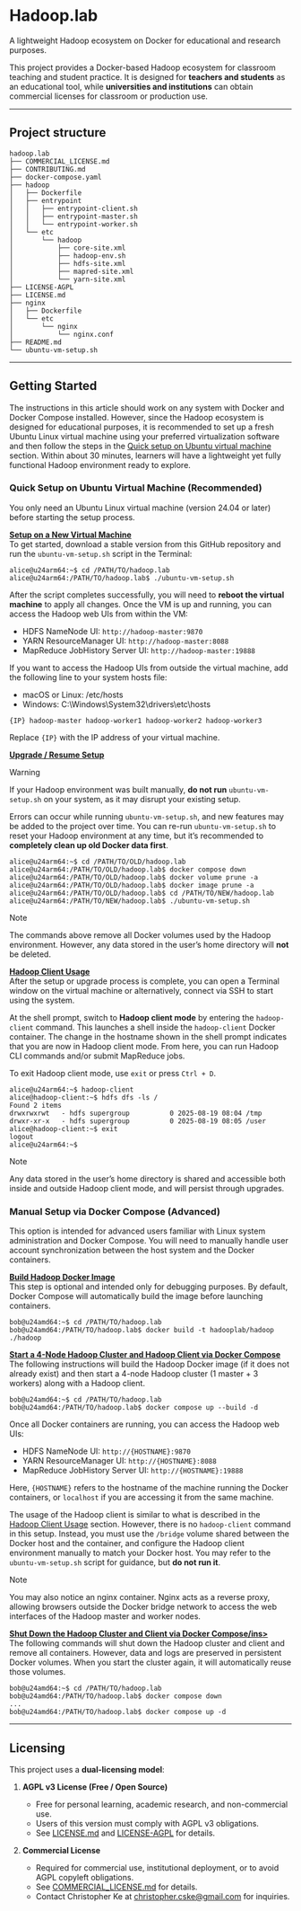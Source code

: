 # Hadoop.lab

A lightweight Hadoop ecosystem on Docker for educational and research purposes.

This project provides a Docker-based Hadoop ecosystem for classroom teaching and student practice.
It is designed for **teachers and students** as an educational tool, while **universities and institutions** can obtain commercial licenses for classroom or production use.

---

## Project structure
```
hadoop.lab
├── COMMERCIAL_LICENSE.md
├── CONTRIBUTING.md
├── docker-compose.yaml
├── hadoop
│   ├── Dockerfile
│   ├── entrypoint
│   │   ├── entrypoint-client.sh
│   │   ├── entrypoint-master.sh
│   │   └── entrypoint-worker.sh
│   └── etc
│       └── hadoop
│           ├── core-site.xml
│           ├── hadoop-env.sh
│           ├── hdfs-site.xml
│           ├── mapred-site.xml
│           └── yarn-site.xml
├── LICENSE-AGPL
├── LICENSE.md
├── nginx
│   ├── Dockerfile
│   └── etc
│       └── nginx
│           └── nginx.conf
├── README.md
└── ubuntu-vm-setup.sh
```

---

## Getting Started

The instructions in this article should work on any system with Docker and Docker Compose installed.
However, since the Hadoop ecosystem is designed for educational purposes, it is recommended to set up a fresh Ubuntu Linux virtual machine using your preferred virtualization software and then follow the steps in the [Quick setup on Ubuntu virtual machine](#quick-setup-on-ubuntu-virtual-machine-recommended) section.
Within about 30 minutes, learners will have a lightweight yet fully functional Hadoop environment ready to explore.

### Quick Setup on Ubuntu Virtual Machine (Recommended)
You only need an Ubuntu Linux virtual machine (version 24.04 or later) before starting the setup process.

**<ins>Setup on a New Virtual Machine</ins>**  
To get started, download a stable version from this GitHub repository and run the `ubuntu-vm-setup.sh` script in the Terminal:

```shell
alice@u24arm64:~$ cd /PATH/TO/hadoop.lab
alice@u24arm64:/PATH/TO/hadoop.lab$ ./ubuntu-vm-setup.sh
```

After the script completes successfully, you will need to **reboot the virtual machine** to apply all changes.
Once the VM is up and running, you can access the Hadoop web UIs from within the VM:
* HDFS NameNode UI: `http://hadoop-master:9870`
* YARN ResourceManager UI: `http://hadoop-master:8088`
* MapReduce JobHistory Server UI: `http://hadoop-master:19888`

If you want to access the Hadoop UIs from outside the virtual machine, add the following line to your system hosts file:
* macOS or Linux: /etc/hosts
* Windows: C:\Windows\System32\drivers\etc\hosts

```
{IP} hadoop-master hadoop-worker1 hadoop-worker2 hadoop-worker3
```

Replace `{IP}` with the IP address of your virtual machine.

**<ins>Upgrade / Resume Setup</ins>**  
> [!WARNING]
> If your Hadoop environment was built manually, **do not run** `ubuntu-vm-setup.sh` on your system, as it may disrupt your existing setup.

Errors can occur while running `ubuntu-vm-setup.sh`, and new features may be added to the project over time.
You can re-run `ubuntu-vm-setup.sh` to reset your Hadoop environment at any time, but it’s recommended to **completely clean up old Docker data first**.

```shell
alice@u24arm64:~$ cd /PATH/TO/OLD/hadoop.lab
alice@u24arm64:/PATH/TO/OLD/hadoop.lab$ docker compose down
alice@u24arm64:/PATH/TO/OLD/hadoop.lab$ docker volume prune -a
alice@u24arm64:/PATH/TO/OLD/hadoop.lab$ docker image prune -a
alice@u24arm64:/PATH/TO/OLD/hadoop.lab$ cd /PATH/TO/NEW/hadoop.lab
alice@u24arm64:/PATH/TO/NEW/hadoop.lab$ ./ubuntu-vm-setup.sh
```

> [!NOTE]
> The commands above remove all Docker volumes used by the Hadoop environment.
> However, any data stored in the user’s home directory will **not** be deleted.

<a name="hadoop-client-usage"></a>
**<ins>Hadoop Client Usage</ins>**  
After the setup or upgrade process is complete, you can open a Terminal window on the virtual machine or alternatively, connect via SSH to start using the system.

At the shell prompt, switch to **Hadoop client mode** by entering the `hadoop-client` command.
This launches a shell inside the `hadoop-client` Docker container.
The change in the hostname shown in the shell prompt indicates that you are now in Hadoop client mode.
From here, you can run Hadoop CLI commands and/or submit MapReduce jobs.

To exit Hadoop client mode, use `exit` or press `Ctrl + D`.

```shell
alice@u24arm64:~$ hadoop-client
alice@hadoop-client:~$ hdfs dfs -ls /
Found 2 items
drwxrwxrwt   - hdfs supergroup          0 2025-08-19 08:04 /tmp
drwxr-xr-x   - hdfs supergroup          0 2025-08-19 08:05 /user
alice@hadoop-client:~$ exit
logout
alice@u24arm64:~$
```

> [!NOTE]
> Any data stored in the user’s home directory is shared and accessible both inside and outside Hadoop client mode, and will persist through upgrades.

### Manual Setup via Docker Compose (Advanced)
This option is intended for advanced users familiar with Linux system administration and Docker Compose.
You will need to manually handle user account synchronization between the host system and the Docker containers.

**<ins>Build Hadoop Docker Image</ins>**  
This step is optional and intended only for debugging purposes.
By default, Docker Compose will automatically build the image before launching containers.

```shell
bob@u24amd64:~$ cd /PATH/TO/hadoop.lab
bob@u24amd64:/PATH/TO/hadoop.lab$ docker build -t hadooplab/hadoop ./hadoop
```

**<ins>Start a 4-Node Hadoop Cluster and Hadoop Client via Docker Compose</ins>**  
The following instructions will build the Hadoop Docker image (if it does not already exist) and then start a 4-node Hadoop cluster (1 master + 3 workers) along with a Hadoop client.

```shell
bob@u24amd64:~$ cd /PATH/TO/hadoop.lab
bob@u24amd64:/PATH/TO/hadoop.lab$ docker compose up --build -d
```

Once all Docker containers are running, you can access the Hadoop web UIs:
* HDFS NameNode UI: `http://{HOSTNAME}:9870`
* YARN ResourceManager UI: `http://{HOSTNAME}:8088`
* MapReduce JobHistory Server UI: `http://{HOSTNAME}:19888`

Here, `{HOSTNAME}` refers to the hostname of the machine running the Docker containers, or `localhost` if you are accessing it from the same machine.

The usage of the Hadoop client is similar to what is described in the [Hadoop Client Usage](#hadoop-client-usage) section.
However, there is no `hadoop-client` command in this setup.
Instead, you must use the `/bridge` volume shared between the Docker host and the container, and configure the Hadoop client environment manually to match your Docker host.
You may refer to the `ubuntu-vm-setup.sh` script for guidance, but **do not run it**.

> [!NOTE]
> You may also notice an nginx container.
> Nginx acts as a reverse proxy, allowing browsers outside the Docker bridge network to access the web interfaces of the Hadoop master and worker nodes.

**<ins>Shut Down the Hadoop Cluster and Client via Docker Compose/ins>**  
The following commands will shut down the Hadoop cluster and client and remove all containers.
However, data and logs are preserved in persistent Docker volumes. When you start the cluster again, it will automatically reuse those volumes.

```shell
bob@u24amd64:~$ cd /PATH/TO/hadoop.lab
bob@u24amd64:/PATH/TO/hadoop.lab$ docker compose down
...
bob@u24amd64:/PATH/TO/hadoop.lab$ docker compose up -d
```

---

## Licensing

This project uses a **dual-licensing model**:

1. **AGPL v3 License (Free / Open Source)**  
   - Free for personal learning, academic research, and non-commercial use.  
   - Users of this version must comply with AGPL v3 obligations.  
   - See [LICENSE.md](LICENSE.md) and [LICENSE-AGPL](LICENSE-AGPL) for details.

2. **Commercial License**  
   - Required for commercial use, institutional deployment, or to avoid AGPL copyleft obligations.  
   - See [COMMERCIAL_LICENSE.md](COMMERCIAL_LICENSE.md) for details.  
   - Contact Christopher Ke at christopher.cske@gmail.com for inquiries.
